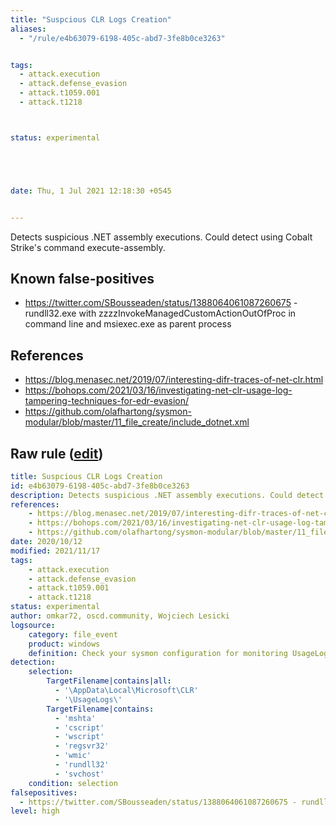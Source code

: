 ```yaml
---
title: "Suspcious CLR Logs Creation"
aliases:
  - "/rule/e4b63079-6198-405c-abd7-3fe8b0ce3263"


tags:
  - attack.execution
  - attack.defense_evasion
  - attack.t1059.001
  - attack.t1218



status: experimental





date: Thu, 1 Jul 2021 12:18:30 +0545


---
```


Detects suspicious .NET assembly executions. Could detect using Cobalt Strike's command execute-assembly.

<!--more-->


## Known false-positives

* https://twitter.com/SBousseaden/status/1388064061087260675 - rundll32.exe with zzzzInvokeManagedCustomActionOutOfProc in command line and msiexec.exe as parent process



## References

* https://blog.menasec.net/2019/07/interesting-difr-traces-of-net-clr.html
* https://bohops.com/2021/03/16/investigating-net-clr-usage-log-tampering-techniques-for-edr-evasion/
* https://github.com/olafhartong/sysmon-modular/blob/master/11_file_create/include_dotnet.xml


## Raw rule ([edit](https://github.com/SigmaHQ/sigma/edit/master/rules/windows/file_event/file_event_win_susp_clr_logs.yml))
```yaml
title: Suspcious CLR Logs Creation
id: e4b63079-6198-405c-abd7-3fe8b0ce3263
description: Detects suspicious .NET assembly executions. Could detect using Cobalt Strike's command execute-assembly. 
references:
    - https://blog.menasec.net/2019/07/interesting-difr-traces-of-net-clr.html
    - https://bohops.com/2021/03/16/investigating-net-clr-usage-log-tampering-techniques-for-edr-evasion/
    - https://github.com/olafhartong/sysmon-modular/blob/master/11_file_create/include_dotnet.xml
date: 2020/10/12
modified: 2021/11/17
tags:
    - attack.execution
    - attack.defense_evasion
    - attack.t1059.001
    - attack.t1218
status: experimental
author: omkar72, oscd.community, Wojciech Lesicki
logsource:
    category: file_event
    product: windows
    definition: Check your sysmon configuration for monitoring UsageLogs folder. In SwiftOnSecurity configuration we have that thanks @SBousseaden
detection:
    selection:
        TargetFilename|contains|all:
          - '\AppData\Local\Microsoft\CLR'
          - '\UsageLogs\'
        TargetFilename|contains:
          - 'mshta'
          - 'cscript'
          - 'wscript'
          - 'regsvr32'
          - 'wmic'
          - 'rundll32'
          - 'svchost'
    condition: selection
falsepositives:
  - https://twitter.com/SBousseaden/status/1388064061087260675 - rundll32.exe with zzzzInvokeManagedCustomActionOutOfProc in command line and msiexec.exe as parent process
level: high

```
